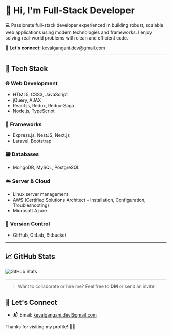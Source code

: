 # 👋 Hi, I'm Full-Stack Developer

💻 Passionate full-stack developer experienced in building robust, scalable web applications using modern technologies and frameworks. I enjoy solving real-world problems with clean and efficient code.

📩 **Let's connect:** kevalgangani.dev@gmail.com

---

## 🔧 Tech Stack

### 🌐 Web Development
- HTML5, CSS3, JavaScript
- jQuery, AJAX
- React.js, Redux, Redux-Saga
- Node.js, TypeScript

### 🚀 Frameworks
- Express.js, NestJS, Next.js
- Laravel, Bootstrap

### 🗃️ Databases
- MongoDB, MySQL, PostgreSQL

### ☁️ Server & Cloud
- Linux server management
- AWS (Certified Solutions Architect – Installation, Configuration, Troubleshooting)
- Microsoft Azure

### 📂 Version Control
- GitHub, GitLab, Bitbucket

---

## 📈 GitHub Stats

![GitHub Stats](https://github-readme-stats.vercel.app/api?username=kg6706&show_icons=true&theme=radical)

---

> Want to collaborate or hire me? Feel free to **DM** or send an invite!

## 🤝 Let's Connect

- 📬 Email: kevalgangani.dev@gmail.com

Thanks for visiting my profile! 👨‍💻
